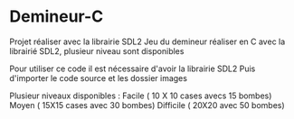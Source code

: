 # Demineur-C

Projet réaliser avec la librairie SDL2 
 Jeu du demineur réaliser en C avec la librairié SDL2, plusieur niveau sont disponibles 

Pour utiliser ce code il est nécessaire d'avoir la librairie SDL2 
Puis d'importer le code source et les dossier images

Plusieur niveaux disponibles :
Facile ( 10 X 10 cases avecs 15 bombes)
Moyen ( 15X15 cases avec 30 bombes)
Difficile ( 20X20 avec 50 bombes)

